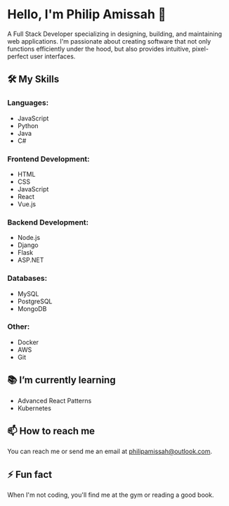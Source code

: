 # Hello, I'm Philip Amissah 👋

A Full Stack Developer specializing in designing, building, and maintaining web applications. I'm passionate about creating software that not only functions efficiently under the hood, but also provides intuitive, pixel-perfect user interfaces.

## 🛠️ My Skills

### Languages:
- JavaScript
- Python
- Java
- C#

### Frontend Development:
- HTML
- CSS
- JavaScript
- React
- Vue.js

### Backend Development:
- Node.js
- Django
- Flask
- ASP.NET

### Databases:
- MySQL
- PostgreSQL
- MongoDB

### Other:
- Docker
- AWS
- Git

## 📚 I’m currently learning
- Advanced React Patterns
- Kubernetes

## 📫 How to reach me
You can reach me or send me an email at philipamissah@outlook.com.

## ⚡ Fun fact
When I'm not coding, you'll find me at the gym or reading a good book.


<!---
PhilipAmissah/PhilipAmissah is a ✨ special ✨ repository because its `README.md` (this file) appears on your GitHub profile.
You can click the Preview link to take a look at your changes.
--->
